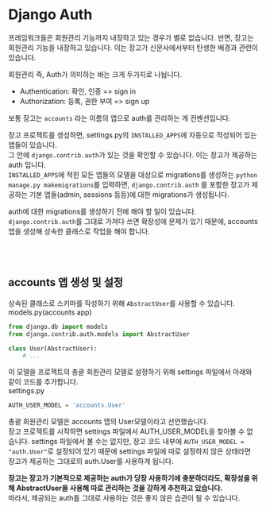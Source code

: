 # Django Auth
프레임워크들은 회원관리 기능까지 내장하고 있는 경우가 별로 없습니다. 반면, 장고는 회원관리 기능을 내장하고 있습니다. 이는 장고가 신문사에서부터 탄생한 배경과 관련이 있습니다.  

회원관리 즉, Auth가 의미하는 바는 크게 두가지로 나뉩니다.  
- Authentication: 확인, 인증 => sign in  
- Authorization: 등록, 권한 부여 => sign up  

보통 장고는 `accounts` 라는 이름의 앱으로 auth를 관리하는 게 컨벤션입니다.

장고 프로젝트를 생성하면, settings.py의 `INSTALLED_APPS`에 자동으로 작성되어 있는 앱들이 있습니다.  
그 안에 `django.contrib.auth`가 있는 것을 확인할 수 있습니다. 이는 장고가 제공하는 auth 입니다.  
`INSTALLED_APPS`에 적힌 모든 앱들의 모델을 대상으로 migrations를 생성하는 `python manage.py makemigrations`를 입력하면, `django.contrib.auth` 를 포함한 장고가 제공하는 기본 앱들(admin, sessions 등등)에 대한 migrations가 생성됩니다.  

auth에 대한 migrations를 생성하기 전에 해야 할 일이 있습니다.  
`django.contrib.auth`를 그대로 가져다 쓰면 확장성에 문제가 있기 때문에, accounts 앱을 생성해 상속한 클래스로 작업을 해야 합니다.  

<br>
<br>

## accounts 앱 생성 및 설정
상속된 클래스로 스키마를 작성하기 위해 `AbstractUser`를 사용할 수 있습니다.
models.py(accounts app)
```python
from django.db import models
from django.contrib.auth.models import AbstractUser

class User(AbstractUser):
    # ...
```

이 모델을 프로젝트의 총괄 회원관리 모델로 설정하기 위해 settings 파일에서 아래와 같이 코드를 추가합니다.  
settings.py
```python
AUTH_USER_MODEL = 'accounts.User'
```
총괄 회원관리 모델은 accounts 앱의 User모델이라고 선언했습니다.  
장고 프로젝트를 시작하면 settings 파일에서 AUTH_USER_MODEL을 찾아볼 수 없습니다. settings 파일에서 볼 수는 없지만, 장고 코드 내부에 `AUTH_USER_MODEL = "auth.User"`로 설정되어 있기 때문에 settings 파일에 따로 설정하지 않은 상태라면 장고가 제공하는 그대로의 auth.User를 사용하게 됩니다.  

**장고는 장고가 기본적으로 제공하는 auth가 당장 사용하기에 충분하더라도, 확장성을 위해 AbstractUser을 사용해 따로 관리하는 것을 강하게 추천하고 있습니다.**  
따라서, 제공되는 auth를 그대로 사용하는 것은 좋지 않은 습관이 될 수 있습니다.  

<br>
